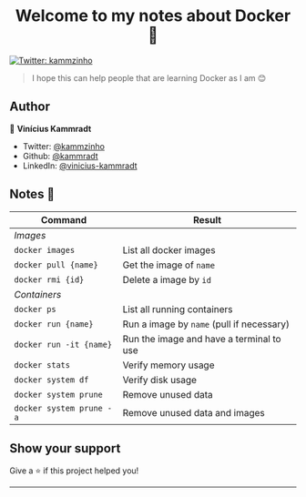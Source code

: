 <h1 align="center">Welcome to my notes about Docker 👋</h1>
<p>
  <a href="https://twitter.com/kammzinho" target="_blank">
    <img alt="Twitter: kammzinho" src="https://img.shields.io/twitter/follow/kammzinho.svg?style=social" />
  </a>
</p>

> I hope this can help people that are learning Docker as I am 😊

## Author

👤 **Vinícius Kammradt**

* Twitter: [@kammzinho](https://twitter.com/kammzinho)
* Github: [@kammradt](https://github.com/kammradt)
* LinkedIn: [@vinicius-kammradt](https://linkedin.com/in/vinicius-kammradt)


## Notes 📝

| Command 	                  | Result                                  	|
|-     	                      |-                                        	|
| *Images*                                                                |
|  `docker images`     	      | List all docker images                   	|
|  `docker pull {name}`     	| Get the image of `name`                	  |
|  `docker rmi {id}`         	| Delete a image by `id`                   	|
| *Containers*    	                                                  	  |
|  `docker ps`              	| List all running containers              	|
|  `docker run {name}`      	| Run a image by `name` (pull if necessary) |
|  `docker run -it {name}`   	| Run the image and have a terminal to use  |
|  `docker stats`            	| Verify memory usage                       |
|  `docker system df`        	| Verify disk usage                         |
|  `docker system prune`     	| Remove unused data                        |
|  `docker system prune -a` 	| Remove unused data and images             |


## Show your support

Give a ⭐️ if this project helped you!

***
